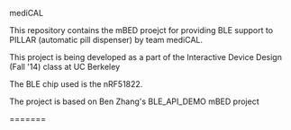 mediCAL

This repository contains the mBED proejct for providing BLE support to PILLAR (automatic pill dispenser) by team mediCAL.

This project is being developed as a part of the Interactive Device Design (Fall '14) class at UC Berkeley

The BLE chip used is the nRF51822.

The project is based on Ben Zhang's BLE_API_DEMO mBED project 

=======
